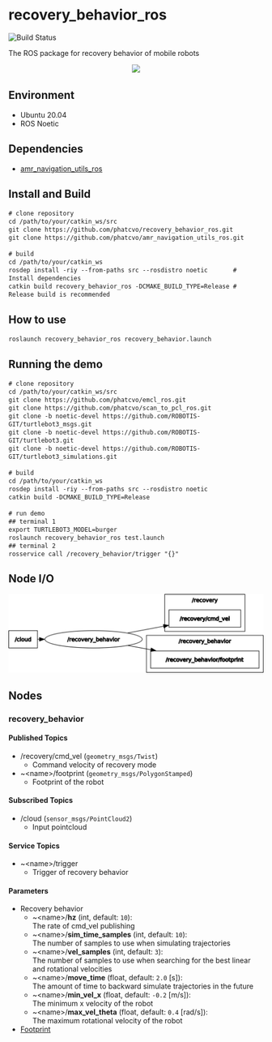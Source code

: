 # recovery_behavior_ros

![Build Status](https://github.com/phatcvo/recovery_behavior_ros/workflows/build/badge.svg)

The ROS package for recovery behavior of mobile robots

<p align="center">
  <img src="https://github.com/phatcvo/amr_navigation_gifs/blob/master/images/recovery_behavior_demo.gif" height="450px"/>
</p>

## Environment

- Ubuntu 20.04
- ROS Noetic

## Dependencies

- [amr_navigation_utils_ros](https://github.com/phatcvo/amr_navigation_utils_ros.git)

## Install and Build

```
# clone repository
cd /path/to/your/catkin_ws/src
git clone https://github.com/phatcvo/recovery_behavior_ros.git
git clone https://github.com/phatcvo/amr_navigation_utils_ros.git

# build
cd /path/to/your/catkin_ws
rosdep install -riy --from-paths src --rosdistro noetic       # Install dependencies
catkin build recovery_behavior_ros -DCMAKE_BUILD_TYPE=Release # Release build is recommended
```

## How to use

```
roslaunch recovery_behavior_ros recovery_behavior.launch
```

## Running the demo

```
# clone repository
cd /path/to/your/catkin_ws/src
git clone https://github.com/phatcvo/emcl_ros.git
git clone https://github.com/phatcvo/scan_to_pcl_ros.git
git clone -b noetic-devel https://github.com/ROBOTIS-GIT/turtlebot3_msgs.git
git clone -b noetic-devel https://github.com/ROBOTIS-GIT/turtlebot3.git
git clone -b noetic-devel https://github.com/ROBOTIS-GIT/turtlebot3_simulations.git

# build
cd /path/to/your/catkin_ws
rosdep install -riy --from-paths src --rosdistro noetic
catkin build -DCMAKE_BUILD_TYPE=Release

# run demo
## terminal 1
export TURTLEBOT3_MODEL=burger
roslaunch recovery_behavior_ros test.launch
## terminal 2
rosservice call /recovery_behavior/trigger "{}"
```

## Node I/O

![Node I/O](images/node_io.png)

## Nodes

### recovery_behavior

#### Published Topics

- /recovery/cmd_vel (`geometry_msgs/Twist`)
  - Command velocity of recovery mode
- ~\<name>/footprint (`geometry_msgs/PolygonStamped`)
  - Footprint of the robot

#### Subscribed Topics

- /cloud (`sensor_msgs/PointCloud2`)
  - Input pointcloud

#### Service Topics

- ~\<name>/trigger
  - Trigger of recovery behavior

#### Parameters

- Recovery behavior
  - ~\<name>/<b>hz</b> (int, default: `10`):<br>
    The rate of cmd_vel publishing
  - ~\<name>/<b>sim_time_samples</b> (int, default: `10`):<br>
    The number of samples to use when simulating trajectories
  - ~\<name>/<b>vel_samples</b> (int, default: `3`):<br>
    The number of samples to use when searching for the best linear and rotational velocities
  - ~\<name>/<b>move_time</b> (float, default: `2.0` [s]):<br>
    The amount of time to backward simulate trajectories in the future
  - ~\<name>/<b>min_vel_x</b> (float, default: `-0.2` [m/s]):<br>
    The minimum x velocity of the robot
  - ~\<name>/<b>max_vel_theta</b> (float, default: `0.4` [rad/s]):<br>
    The maximum rotational velocity of the robot
- [Footprint](https://github.com/phatcvo/amr_navigation_utils_ros#parameters)
